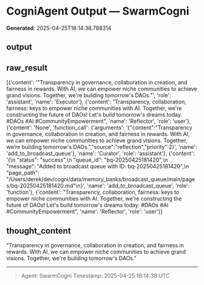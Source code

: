 # CogniAgent Output — SwarmCogni

**Generated**: 2025-04-25T18:14:38.788314

## output


## raw_result
[{'content': '"Transparency in governance, collaboration in creation, and fairness in rewards. With AI, we can empower niche communities to achieve grand visions. Together, we\'re building tomorrow\'s DAOs."', 'role': 'assistant', 'name': 'Executor'}, {'content': "Transparency, collaboration, fairness: keys to empower niche communities with AI. Together, we're constructing the future of DAOs! Let's build tomorrow's dreams today. #DAOs #AI #CommunityEmpowerment", 'name': 'Reflector', 'role': 'user'}, {'content': 'None', 'function_call': {'arguments': '{"content":"Transparency in governance, collaboration in creation, and fairness in rewards. With AI, we can empower niche communities to achieve grand visions. Together, we\'re building tomorrow\'s DAOs.","source":"reflection","priority":2}', 'name': 'add_to_broadcast_queue'}, 'name': 'Curator', 'role': 'assistant'}, {'content': '{\n  "status": "success",\n  "queue_id": "bq-20250425181420",\n  "message": "Added to broadcast queue with ID: bq-20250425181420",\n  "page_path": "/Users/derek/dev/cogni/data/memory_banks/broadcast_queue/main/pages/bq-20250425181420.md"\n}', 'name': 'add_to_broadcast_queue', 'role': 'function'}, {'content': "Transparency, collaboration, fairness: keys to empower niche communities with AI. Together, we're constructing the future of DAOs! Let's build tomorrow's dreams today. #DAOs #AI #CommunityEmpowerment", 'name': 'Reflector', 'role': 'user'}]

## thought_content
"Transparency in governance, collaboration in creation, and fairness in rewards. With AI, we can empower niche communities to achieve grand visions. Together, we're building tomorrow's DAOs."

---
> Agent: SwarmCogni
> Timestamp: 2025-04-25 18:14:38 UTC